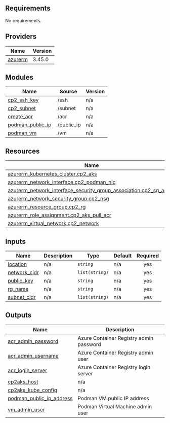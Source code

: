 <!-- BEGIN_TF_DOCS -->
## Requirements

No requirements.

## Providers

| Name | Version |
|------|---------|
| <a name="provider_azurerm"></a> [azurerm](#provider\_azurerm) | 3.45.0 |

## Modules

| Name | Source | Version |
|------|--------|---------|
| <a name="module_cp2_ssh_key"></a> [cp2\_ssh\_key](#module\_cp2\_ssh\_key) | ./ssh | n/a |
| <a name="module_cp2_subnet"></a> [cp2\_subnet](#module\_cp2\_subnet) | ./subnet | n/a |
| <a name="module_create_acr"></a> [create\_acr](#module\_create\_acr) | ./acr | n/a |
| <a name="module_podman_public_ip"></a> [podman\_public\_ip](#module\_podman\_public\_ip) | ./public_ip | n/a |
| <a name="module_podman_vm"></a> [podman\_vm](#module\_podman\_vm) | ./vm | n/a |

## Resources

| Name | Type |
|------|------|
| [azurerm_kubernetes_cluster.cp2_aks](https://registry.terraform.io/providers/hashicorp/azurerm/latest/docs/resources/kubernetes_cluster) | resource |
| [azurerm_network_interface.cp2_podman_nic](https://registry.terraform.io/providers/hashicorp/azurerm/latest/docs/resources/network_interface) | resource |
| [azurerm_network_interface_security_group_association.cp2_sg_assoc](https://registry.terraform.io/providers/hashicorp/azurerm/latest/docs/resources/network_interface_security_group_association) | resource |
| [azurerm_network_security_group.cp2_nsg](https://registry.terraform.io/providers/hashicorp/azurerm/latest/docs/resources/network_security_group) | resource |
| [azurerm_resource_group.cp2_rg](https://registry.terraform.io/providers/hashicorp/azurerm/latest/docs/resources/resource_group) | resource |
| [azurerm_role_assignment.cp2_aks_pull_acr](https://registry.terraform.io/providers/hashicorp/azurerm/latest/docs/resources/role_assignment) | resource |
| [azurerm_virtual_network.cp2_network](https://registry.terraform.io/providers/hashicorp/azurerm/latest/docs/resources/virtual_network) | resource |

## Inputs

| Name | Description | Type | Default | Required |
|------|-------------|------|---------|:--------:|
| <a name="input_location"></a> [location](#input\_location) | n/a | `string` | n/a | yes |
| <a name="input_network_cidr"></a> [network\_cidr](#input\_network\_cidr) | n/a | `list(string)` | n/a | yes |
| <a name="input_public_key"></a> [public\_key](#input\_public\_key) | n/a | `string` | n/a | yes |
| <a name="input_rg_name"></a> [rg\_name](#input\_rg\_name) | n/a | `string` | n/a | yes |
| <a name="input_subnet_cidr"></a> [subnet\_cidr](#input\_subnet\_cidr) | n/a | `list(string)` | n/a | yes |

## Outputs

| Name | Description |
|------|-------------|
| <a name="output_acr_admin_password"></a> [acr\_admin\_password](#output\_acr\_admin\_password) | Azure Container Registry admin password |
| <a name="output_acr_admin_username"></a> [acr\_admin\_username](#output\_acr\_admin\_username) | Azure Container Registry admin user |
| <a name="output_acr_login_server"></a> [acr\_login\_server](#output\_acr\_login\_server) | Azure Container Registry login server |
| <a name="output_cp2aks_host"></a> [cp2aks\_host](#output\_cp2aks\_host) | n/a |
| <a name="output_cp2aks_kube_config"></a> [cp2aks\_kube\_config](#output\_cp2aks\_kube\_config) | n/a |
| <a name="output_podman_public_ip_address"></a> [podman\_public\_ip\_address](#output\_podman\_public\_ip\_address) | Podman VM public IP address |
| <a name="output_vm_admin_user"></a> [vm\_admin\_user](#output\_vm\_admin\_user) | Podman Virtual Machine admin user |
<!-- END_TF_DOCS -->